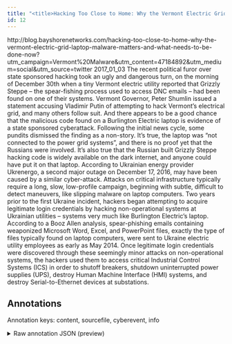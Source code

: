 ```yaml
---
title: "<title>Hacking Too Close to Home: Why the Vermont Electric Grid “Laptop” Malware Matters</title>"
id: 12
---
```


<title>Hacking Too Close to Home: Why the Vermont Electric Grid “Laptop” Malware Matters</title>
<source> http://blog.bayshorenetworks.com/hacking-too-close-to-home-why-the-vermont-electric-grid-laptop-malware-matters-and-what-needs-to-be-done-now?utm_campaign=Vermont%20Malware&utm_content=47184892&utm_medium=social&utm_source=twitter </source>
<date> 2017_01_03 </date>
<text>
The recent political furor over state sponsored hacking took an ugly and dangerous turn, on the morning of December 30th when a tiny Vermont electric utility reported that Grizzly Steppe – the spear-fishing process used to access DNC emails – had been found on one of their systems.
Vermont Governor, Peter Shumlin issued a statement accusing Vladimir Putin of attempting to hack Vermont’s electrical grid, and many others follow suit.
And there appears to be a good chance that the malicious code found on a Burlington Electric laptop is evidence of a state sponsored cyberattack.
Following the initial news cycle, some pundits dismissed the finding as a non-story.
It’s true, the laptop was “not connected to the power grid systems”, and there is no proof yet that the Russians were involved.
It’s also true that the Russian built Grizzly Steppe hacking code is widely available on the dark internet, and anyone could have put it on that laptop.
According to Ukrainian energy provider Ukrenergo, a second major outage on December 17, 2016, may have been caused by a similar cyber-attack.
Attacks on critical infrastructure typically require a long, slow, low-profile campaign, beginning with subtle, difficult to detect maneuvers, like slipping malware on laptop computers.
Two years prior to the first Ukraine incident, hackers began attempting to acquire legitimate login credentials by hacking non-operational systems at Ukrainian utilities – systems very much like Burlington Electric’s laptop.
According to a Booz Allen analysis, spear-phishing emails containing weaponized Microsoft Word, Excel, and PowerPoint files, exactly the type of files typically found on laptop computers, were sent to Ukraine electric utility employees as early as May 2014.
Once legitimate login credentials were discovered through these seemingly minor attacks on non-operational systems, the hackers used them to access critical Industrial Control Systems (ICS) in order to shutoff breakers, shutdown uninterrupted power supplies (UPS), destroy Human Machine Interface (HMI) systems, and destroy Serial-to-Ethernet devices at substations.
</text>



## Annotations

Annotation keys: content, sourcefile, cyberevent, info

<details>
<summary>Raw annotation JSON (preview)</summary>

```json
{
  "content": "The recent political furor over state sponsored hacking took an ugly and dangerous turn, on the morning of December 30th when a tiny Vermont electric utility reported that Grizzly Steppe \u2013 the spear-fishing process used to access DNC emails \u2013 had been found on one of their systems. Vermont Governor, Peter Shumlin issued a statement accusing Vladimir Putin of attempting to hack Vermont\u2019s electrical grid, and many others follow suit. And there appears to be a good chance that the malicious code found on a Burlington Electric laptop is evidence of a state sponsored cyberattack. Following the initial news cycle, some pundits dismissed the finding as a non-story. It\u2019s true, the laptop was \u201cnot connected to the power grid systems\u201d, and there is no proof yet that the Russians were involved. It\u2019s also true that the Russian built Grizzly Steppe hacking code is widely available on the dark internet, and anyone could have put it on that laptop. According to Ukrainian energy provider Ukrenergo, a second major outage on December 17, 2016, may have been caused by a similar cyber-attack. Attacks on critical infrastructure typically require a long, slow, low-profile campaign, beginning with subtle, difficult to detect maneuvers, like slipping malware on laptop computers. Two years prior to the first Ukraine incident, hackers began attempting to acquire legitimate login credentials by hacking non-operational systems at Ukrainian utilities \u2013 systems very much like Burlington Electric\u2019s laptop. According to a Booz Allen analysis, spear-phishing emails containing weaponized Microsoft Word, Excel, and PowerPoint files, exactly the type of files typically found on laptop computers, were sent to Ukraine electric utility employees as early as May 2014. Once legitimate login credentials were discovered through these seemingly minor attacks on non-operational systems, the hackers used them to access critical Industrial Control Systems (ICS) in order to shutoff breakers, shutdown uninterrupted power supplies (UPS), destroy Human Machine Interface (HMI) systems, and destroy Serial-to-Ethernet devices at substations.",
  "sourcefile": "12.txt",
  "cyberevent": {
    "hopper": [
      {
        "index": 0,
        "relation": "Same",
        "events": [
          {
            "index": "E3",
            "type": "Attack",
            "realis": "Actual",
            "nugget": {
              "startOffset": 1351,
              "index": "T9",
              "endOffset": 1358,
              "text": "acquire"
            },
            "argument": [
              {
                "index": "T10",
                "text": "login credentials",
                "endOffset": 1387,
                "role": {
                  "type": "Compromised-Data"
                },
                "startOffset": 1370,
                "type": "PII"
              },
              {
                "index": "T11",
                "text": "hackers",
                "endOffset": 1330,
                "role": {
                  "type": "Attacker"
                },
                "startOffset": 1323,
                "type": "Person"
              },
              {
                "index": "T15",
                "text": "Two years prior",
                "endOffset": 1291,
                "role": {
                  "type": "Time"
                },
                "startOffset": 1276,
                "type": "Time"
              }
            ],
            "subtype": "Databreach"
          },
          {
            "index": "E4",
            "type": "Attack",
            "realis": "Actual",
            "nugget": {
              "startOffset": 1391,
              "index": "T12",
              "endOffset": 1398,
              "text": "hacking"
            },
            "argument": [
              {
                "index": "T13",
                "text": "non-operational systems",
                "endOffset": 1422,
         
```
</details>

